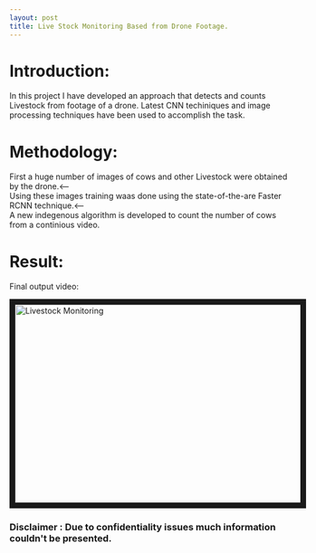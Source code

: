 ```yaml
---
layout: post
title: Live Stock Monitoring Based from Drone Footage.
---
```


# Introduction: #
In this project I have developed an approach that detects and counts Livestock from footage of a drone. Latest CNN techiniques and image processing techniques have been used to accomplish the task.

# Methodology: #
First a huge number of images of cows and other Livestock were obtained by the drone.<--  
Using these images training waas done using the state-of-the-are Faster RCNN technique.<--  
A new indegenous algorithm is developed to count the number of cows from a continious video.

# Result: #
Final output video:

<a href="http://www.youtube.com/watch?feature=player_embedded&v=M2gHWYT-obE" target="_blank">
 <img src="http://img.youtube.com/vi/M2gHWYT-obE/0.jpg" alt="Livestock Monitoring" width="600" height="350" border="10" />
</a>

### Disclaimer : Due to confidentiality issues much information couldn't be presented. ###
